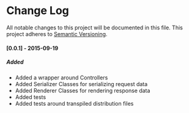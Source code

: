 # Change Log
All notable changes to this project will be documented in this file.
This project adheres to [Semantic Versioning](http://semver.org/).

#### [0.0.1] - 2015-09-19
##### Added
- Added a wrapper around Controllers
- Added Serializer Classes for serializing request data
- Added Renderer Classes for rendering response data
- Added tests
- Added tests around transpiled distribution files